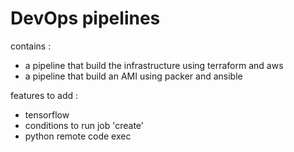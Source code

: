 # DevOps pipelines

contains :
- a pipeline that build the infrastructure using terraform and aws
- a pipeline that build an AMI using packer and ansible



features to add :
- tensorflow
- conditions to run job 'create'
- python remote code exec
